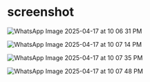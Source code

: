 # screenshot

![WhatsApp Image 2025-04-17 at 10 06 31 PM](https://github.com/user-attachments/assets/420281a3-5158-4424-8934-6dc58eb31497)

![WhatsApp Image 2025-04-17 at 10 07 14 PM](https://github.com/user-attachments/assets/8e3bb3a7-375f-4c8f-9725-bd4b277c373a)

![WhatsApp Image 2025-04-17 at 10 07 35 PM](https://github.com/user-attachments/assets/1500b1a3-873a-4854-8ba4-2600919611ae)

![WhatsApp Image 2025-04-17 at 10 07 48 PM](https://github.com/user-attachments/assets/c71fb081-d76e-48fd-a642-9dc9c796a7e6)






